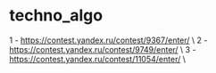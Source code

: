 # techno_algo
1 - https://contest.yandex.ru/contest/9367/enter/ \\
2 - https://contest.yandex.ru/contest/9749/enter/ \\
3 - https://contest.yandex.ru/contest/11054/enter/ \\
